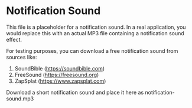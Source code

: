 # Notification Sound

This file is a placeholder for a notification sound. In a real application, you would replace this with an actual MP3 file containing a notification sound effect.

For testing purposes, you can download a free notification sound from sources like:

1. SoundBible (https://soundbible.com)
2. FreeSound (https://freesound.org)
3. ZapSplat (https://www.zapsplat.com)

Download a short notification sound and place it here as notification-sound.mp3
